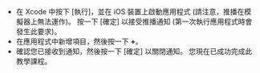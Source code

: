
* 在 Xcode 中按下 [執行]，並在 iOS 裝置上啟動應用程式 (請注意，推播在模擬器上無法運作)。 按一下 [確定] 以接受推播通知 (第一次執行應用程式時會發生此要求)。
* 在應用程式中新增項目，然後按一下 **+**。
* 確認您已接收到通知，然後按一下 [確定]  以關閉通知。 您現在已成功完成此教學課程。

